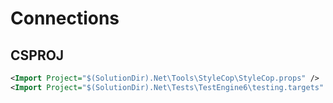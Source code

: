 # Connections

## CSPROJ
```xml
<Import Project="$(SolutionDir).Net\Tools\StyleCop\StyleCop.props" />
<Import Project="$(SolutionDir).Net\Tests\TestEngine6\testing.targets" />
```
